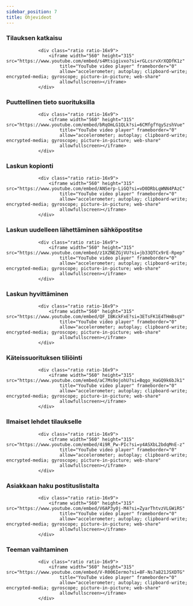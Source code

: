 ```yaml
---
sidebar_position: 7
title: Ohjevideot
---
```

### Tilauksen katkaisu



                <div class="ratio ratio-16x9">
                    <iframe width="560" height="315" src="https://www.youtube.com/embed/s4Mtsigivxo?si=rGLcsrvXrXQDfK1z"
                        title="YouTube video player" frameborder="0"
                        allow="accelerometer; autoplay; clipboard-write; encrypted-media; gyroscope; picture-in-picture; web-share"
                        allowfullscreen></iframe>
                </div>

### Puuttellinen tieto suorituksilla

                <div class="ratio ratio-16x9">
                    <iframe width="560" height="315" src="https://www.youtube.com/embed/bRqOmLG1QLk?si=6CMfgfYqySzshVue"
                        title="YouTube video player" frameborder="0"
                        allow="accelerometer; autoplay; clipboard-write; encrypted-media; gyroscope; picture-in-picture; web-share"
                        allowfullscreen></iframe>
                </div>


### Laskun kopionti  

                <div class="ratio ratio-16x9">
                    <iframe width="560" height="315" src="https://www.youtube.com/embed/ANSerp-LiGQ?si=vD0DRbLqWNN4PAzC"
                        title="YouTube video player" frameborder="0"
                        allow="accelerometer; autoplay; clipboard-write; encrypted-media; gyroscope; picture-in-picture; web-share"
                        allowfullscreen></iframe>
                </div>


### Laskun uudelleen lähettäminen sähköpostitse

                <div class="ratio ratio-16x9">
                    <iframe width="560" height="315" src="https://www.youtube.com/embed/z1XZNEZGjVU?si=jb33QTCx9rE-Rpep"
                        title="YouTube video player" frameborder="0"
                        allow="accelerometer; autoplay; clipboard-write; encrypted-media; gyroscope; picture-in-picture; web-share"
                        allowfullscreen></iframe>
                </div>

### Laskun hyvittäminen

                <div class="ratio ratio-16x9">
                    <iframe width="560" height="315" src="https://www.youtube.com/embed/QF_IBKckFxE?si=3ETsFK1E4THmBsqV"
                        title="YouTube video player" frameborder="0"
                        allow="accelerometer; autoplay; clipboard-write; encrypted-media; gyroscope; picture-in-picture; web-share"
                        allowfullscreen></iframe>
                </div>

### Käteissuorituksen tiliöinti

                <div class="ratio ratio-16x9">
                    <iframe width="560" height="315" src="https://www.youtube.com/embed/aC7Ms9ojohU?si=Bqgo_HaGQ9k6bJk1"
                        title="YouTube video player" frameborder="0"
                        allow="accelerometer; autoplay; clipboard-write; encrypted-media; gyroscope; picture-in-picture; web-share"
                        allowfullscreen></iframe>
                </div>

### Ilmaiset lehdet tilaukselle

                <div class="ratio ratio-16x9">
                    <iframe width="560" height="315" src="https://www.youtube.com/embed/4i9R_Pw-PIc?si=y4ASXbL2bdqMnE-z"
                        title="YouTube video player" frameborder="0"
                        allow="accelerometer; autoplay; clipboard-write; encrypted-media; gyroscope; picture-in-picture; web-share"
                        allowfullscreen></iframe>
                </div>

### Asiakkaan haku postituslistalta

                <div class="ratio ratio-16x9">
                    <iframe width="560" height="315" src="https://www.youtube.com/embed/V6AP3y0j-M4?si=ZyarThtvzVLGWiRS"
                        title="YouTube video player" frameborder="0"
                        allow="accelerometer; autoplay; clipboard-write; encrypted-media; gyroscope; picture-in-picture; web-share"
                        allowfullscreen></iframe>
                </div>

### Teeman vaihtaminen

                <div class="ratio ratio-16x9">
                    <iframe width="560" height="315" src="https://www.youtube.com/embed/V-R006Iermo?si=8F-Ns7a821JSXDTG"
                        title="YouTube video player" frameborder="0"
                        allow="accelerometer; autoplay; clipboard-write; encrypted-media; gyroscope; picture-in-picture; web-share"
                        allowfullscreen></iframe>
                </div>

